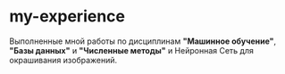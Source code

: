 # my-experience
Выполненные мной работы по дисциплинам **"Машинное обучение"**, **"Базы данных"** и **"Численные методы"** и Нейронная Сеть для окрашивания изображений.
